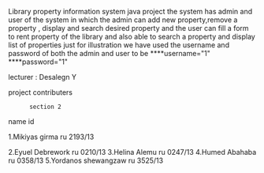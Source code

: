 Library property information system java project
the system has admin and user of the system in which the admin can add new property,remove a property , display and search desired property
and the user can fill a form to rent property of the library and also able to search a property and display list of properties
just for illustration we have used 
the username and password of both the admin and user to be
****username="1"
****password="1"


lecturer : Desalegn Y

project contributers  


          section 2
          
          
   name                   id
   
   
1.Mikiyas girma        ru 2193/13


2.Eyuel  Debrework     ru 0210/13
3.Helina Alemu         ru 0247/13
4.Humed Abahaba        ru 0358/13
5.Yordanos shewangzaw  ru 3525/13

